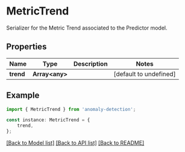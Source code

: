 # MetricTrend

Serializer for the Metric Trend associated to the Predictor model.

## Properties

Name | Type | Description | Notes
------------ | ------------- | ------------- | -------------
**trend** | **Array&lt;any&gt;** |  | [default to undefined]

## Example

```typescript
import { MetricTrend } from 'anomaly-detection';

const instance: MetricTrend = {
    trend,
};
```

[[Back to Model list]](../README.md#documentation-for-models) [[Back to API list]](../README.md#documentation-for-api-endpoints) [[Back to README]](../README.md)
